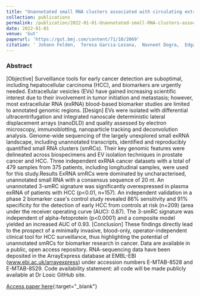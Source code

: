 ```yaml
---
title: "Unannotated small RNA clusters associated with circulating extracellular vesicles detect early stage liver cancer"
collection: publications
permalink: /publication/2022-01-01-Unannotated-small-RNA-clusters-associated-with-circulating-extracellular-vesicles-detect-early-stage-liver-cancer
date: 2022-01-01
venue: 'Gut'
paperurl: 'https://gut.bmj.com/content/71/10/2069'
citation: ' Johann Felden,  Teresa Garcia-Lezana,  Navneet Dogra,  Edgar Gonzalez-Kozlova,  Mehmet Ahsen,  Amanda Craig,  Stacey Gifford,  Benjamin Wunsch,  Joshua Smith,  Sungcheol Kim,  Jennifer Diaz,  Xintong Chen,  Ismail Labgaa,  Philipp Haber,  Reena Olsen,  Dan Han,  Paula Restrepo,  Delia D{\textquoteright}Avola,  Gabriela Hernandez-Meza,  Kimaada Allette,  Robert Sebra,  Behnam Saberi,  Parissa Tabrizian,  Amon Asgharpour,  Douglas Dieterich,  Josep Llovet,  Carlos Cordon-Cardo,  Ash Tewari,  Myron Schwartz,  Gustavo Stolovitzky,  Bojan Losic,  Augusto Villanueva, &quot;Unannotated small RNA clusters associated with circulating extracellular vesicles detect early stage liver cancer.&quot; Gut, 2022.'
---
```

### Abstract

[Objective] Surveillance tools for early cancer detection are suboptimal, including hepatocellular carcinoma (HCC), and biomarkers are urgently needed. Extracellular vesicles (EVs) have gained increasing scientific interest due to their involvement in tumor initiation and metastasis; however, most extracellular RNA (exRNA) blood-based biomarker studies are limited to annotated genomic regions. [Design] EVs were isolated with differential ultracentrifugation and integrated nanoscale deterministic lateral displacement arrays (nanoDLD) and quality assessed by electron microscopy, immunoblotting, nanoparticle tracking and deconvolution analysis. Genome-wide sequencing of the largely unexplored small exRNA landscape, including unannotated transcripts, identified and reproducibly quantified small RNA clusters (smRCs). Their key genomic features were delineated across biospecimens and EV isolation techniques in prostate cancer and HCC. Three independent exRNA cancer datasets with a total of 479 samples from 375 patients, including longitudinal samples, were used for this study.Results ExRNA smRCs were dominated by uncharacterised, unannotated small RNA with a consensus sequence of 20 nt. An unannotated 3-smRC signature was significantly overexpressed in plasma exRNA of patients with HCC (p<0.01, n=157). An independent validation in a phase 2 biomarker case&apos;s control study revealed 86% sensitivity and 91% specificity for the detection of early HCC from controls at risk (n=209) (area under the receiver operating curve (AUC): 0.87). The 3-smRC signature was independent of alpha-fetoprotein (p<0.0001) and a composite model yielded an increased AUC of 0.93. [Conclusion] These findings directly lead to the prospect of a minimally invasive, blood-only, operator-independent clinical tool for HCC surveillance, thus highlighting the potential of unannotated smRCs for biomarker research in cancer. Data are available in a public, open access repository. RNA-sequencing data have been deposited in the ArrayExpress database at EMBL-EBI (www.ebi.ac.uk/arrayexpress) under accession numbers E-MTAB-8528 and E-MTAB-8529. Code availability statement: all code will be made publicly available at Dr Losic GitHub site.

[Access paper here](https://gut.bmj.com/content/71/10/2069){:target="_blank"}
